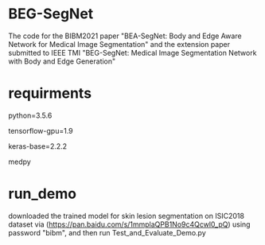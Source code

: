 # BEG-SegNet
The code for the BIBM2021 paper "BEA-SegNet: Body and Edge Aware Network for Medical Image Segmentation" and the extension paper submitted to IEEE TMI "BEG-SegNet: Medical Image Segmentation Network with Body and Edge Generation"
# requirments
python=3.5.6 

tensorflow-gpu=1.9 

keras-base=2.2.2 

medpy

# run_demo
downloaded the trained model for skin lesion segmentation on ISIC2018 dataset via (https://pan.baidu.com/s/1mmplaQPB1No9c4Qcwl0_pQ) using password "bibm", and then run Test_and_Evaluate_Demo.py
